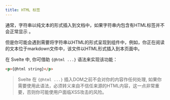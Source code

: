 ```yaml
---
title: HTML 标签
---
```


通常，字符串以纯文本的形式插入到文档中，如果字符串内包含有HTML标签并不会正常显示 。

但是你可能会遇到需要将字符串以HTML的形式呈现到组件中，例如，你正在阅读的文本位于markdown文件中，该文件以HTML形式插入到本页面中。

在 Svelte 中, 你可借助 `{@html ...}` 语法来实现该功能：

```html
<p>{@html string}</p>
```

> Svelte 在 `{@html ...}` 插入DOM之前不会对你的内容作任何处理, 如果你需要使用此语法，必须转义来自不信任来源的HTML内容，这一点非常重要，否则你可能使用户面临XSS攻击的风险。
